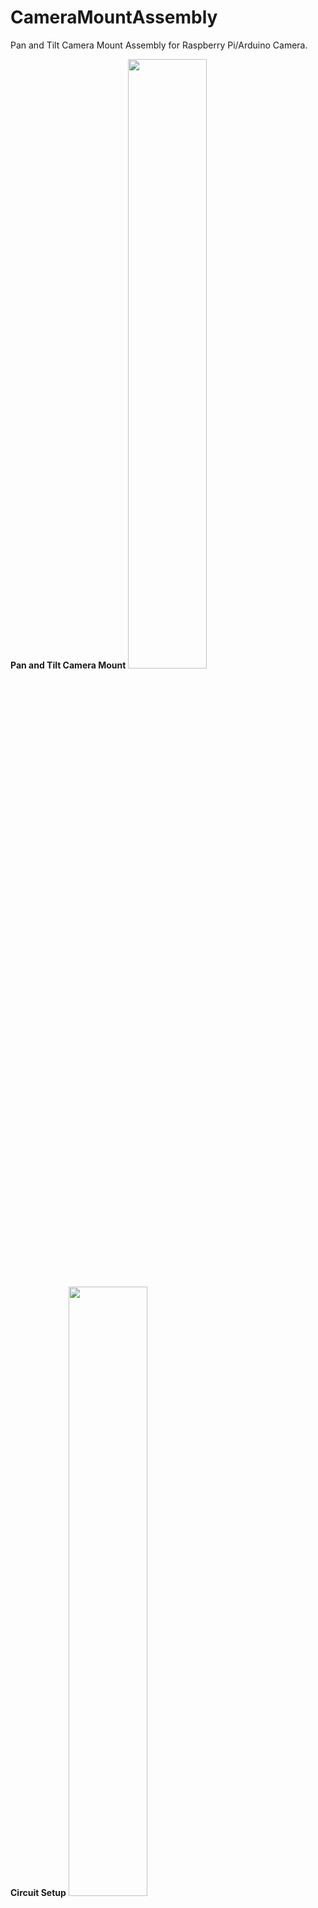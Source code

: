 # CameraMountAssembly
Pan and Tilt Camera Mount Assembly for Raspberry Pi/Arduino Camera.

**Pan and Tilt Camera Mount**
<img src="https://user-images.githubusercontent.com/84378807/140868146-426715b8-9cd6-4d3d-b8ee-9336166ca6c8.jpeg" width=50% height=50%>

**Circuit Setup**
<img src="https://user-images.githubusercontent.com/84378807/140868154-56cdc89d-9943-413f-9ed2-ab4201cadb8b.jpeg" width=50% height=50%>


View Youtube video here:
https://www.youtube.com/watch?v=JgnkS55hCrk&ab_channel=MrBraveLab
